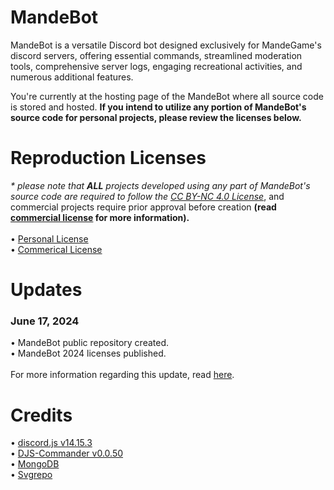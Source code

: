 # MandeBot
MandeBot is a versatile Discord bot designed exclusively for MandeGame's discord servers, offering essential commands, streamlined moderation tools, comprehensive server logs, engaging recreational activities, and numerous additional features.

You're currently at the hosting page of the MandeBot where all source code is stored and hosted. **If you intend to utilize any portion of MandeBot's source code for personal projects, please review the licenses below.**

# Reproduction Licenses
<i>* please note that **ALL** projects developed using any part of MandeBot's source code are required to follow the [CC BY-NC 4.0 License](https://creativecommons.org/licenses/by-nc/4.0/deed.en)</i>, and commercial projects require prior approval before creation **(read [commercial license](https://) for more information).**
<br><br>
• [Personal License](https://)<br>• [Commerical License](https://)<br>

# Updates
**<h3>June 17, 2024</h3>**
• MandeBot public repository created.<br>• MandeBot 2024 licenses published.
<br><br>
For more information regarding this update, read [here](https://).

# Credits
• [discord.js v14.15.3](https://github.com/discordjs/discord.js)
<br>
• [DJS-Commander v0.0.50](https://github.com/notunderctrl/djs-commander)
<br>
• [MongoDB](https://mongodb.com)
<br>• [Svgrepo](https://svgrepo.com)
